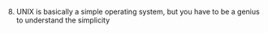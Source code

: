 8. UNIX is basically a simple operating system, but you have to be a genius to understand the simplicity
